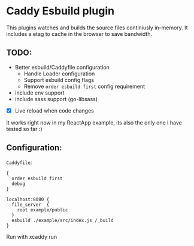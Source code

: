 # Caddy Esbuild plugin

This plugins watches and builds the source files continiusly in-memory. It includes a etag to cache in the browser to save bandwidth.

## TODO:
- Better esbuild/Caddyfile configuration
  - Handle Loader configuration
  - Support esbuild config flags
  - Remove `order esbuild first` config requirement
- include env support
- include sass support (go-libsass)
- [X] Live reload when code changes

It works right now in my ReactApp example, its also the only one I have tested so far :)

## Configuration:
`Caddyfile`:
```
{
  order esbuild first
  debug
}

localhost:8080 {
  file_server  {
    root example/public
  }
  esbuild ./example/src/index.js /_build
}
```

Run with xcaddy run